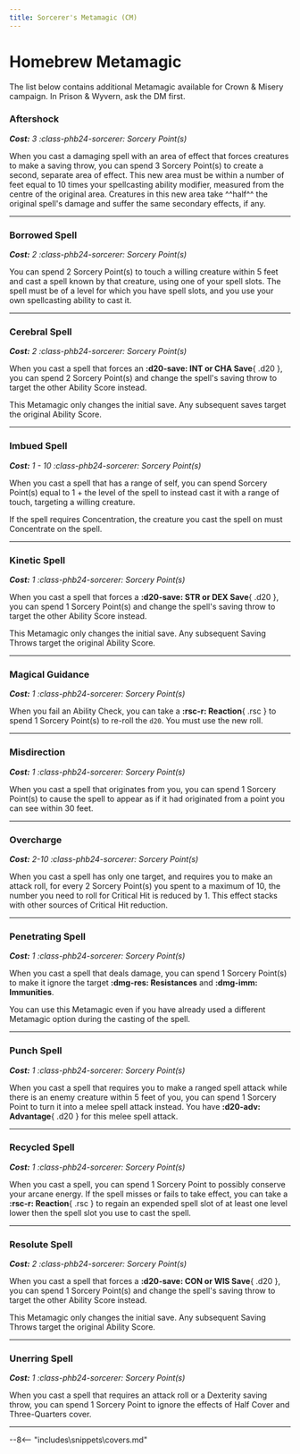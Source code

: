 ```yaml
---
title: Sorcerer's Metamagic (CM)
---
```


# Homebrew Metamagic

The list below contains additional Metamagic available for Crown & Misery campaign. In Prison & Wyvern, ask the DM first.

### Aftershock

_**Cost:** 3 :class-phb24-sorcerer: Sorcery Point(s)_

When you cast a damaging spell with an area of effect that forces creatures to make a saving throw, you can spend 3 Sorcery Point(s) to create a second, separate area of effect. This new area must be within a number of feet equal to 10 times your spellcasting ability modifier, measured from the centre of the original area. Creatures in this new area take ^^half^^ the original spell's damage and suffer the same secondary effects, if any.

---

### Borrowed Spell

_**Cost:** 2 :class-phb24-sorcerer: Sorcery Point(s)_

You can spend 2 Sorcery Point(s) to touch a willing creature within 5 feet and cast a spell known by that creature, using one of your spell slots. The spell must be of a level for which you have spell slots, and you use your own spellcasting ability to cast it.

---

### Cerebral Spell

_**Cost:** 2 :class-phb24-sorcerer: Sorcery Point(s)_

When you cast a spell that forces an **:d20-save: INT or CHA Save**{ .d20 }, you can spend 2 Sorcery Point(s) and change the spell's saving throw to target the other Ability Score instead.

This Metamagic only changes the initial save. Any subsequent saves target the original Ability Score.

---

### Imbued Spell

_**Cost:** 1 - 10 :class-phb24-sorcerer: Sorcery Point(s)_

When you cast a spell that has a range of self, you can spend Sorcery Point(s) equal to 1 + the level of the spell to instead cast it with a range of touch, targeting a willing creature.

If the spell requires Concentration, the creature you cast the spell on must Concentrate on the spell.

---

### Kinetic Spell

_**Cost:** 1 :class-phb24-sorcerer: Sorcery Point(s)_

When you cast a spell that forces a **:d20-save: STR or DEX Save**{ .d20 }, you can spend 1 Sorcery Point(s) and change the spell's saving throw to target the other Ability Score instead.

This Metamagic only changes the initial save. Any subsequent Saving Throws target the original Ability Score.

---

### Magical Guidance

_**Cost:** 1 :class-phb24-sorcerer: Sorcery Point(s)_

When you fail an Ability Check, you can take a **:rsc-r: Reaction**{ .rsc } to spend 1 Sorcery Point(s) to re-roll the `d20`. You must use the new roll.

---

### Misdirection

_**Cost:** 1 :class-phb24-sorcerer: Sorcery Point(s)_

When you cast a spell that originates from you, you can spend 1 Sorcery Point(s) to cause the spell to appear as if it had originated from a point you can see within 30 feet.

---

### Overcharge

_**Cost:** 2-10 :class-phb24-sorcerer: Sorcery Point(s)_

When you cast a spell has only one target, and requires you to make an attack roll, for every 2 Sorcery Point(s) you spent to a maximum of 10, the number you need to roll for Critical Hit is reduced by 1. This effect stacks with other sources of Critical Hit reduction.

---

### Penetrating Spell

_**Cost:** 1 :class-phb24-sorcerer: Sorcery Point(s)_

When you cast a spell that deals damage, you can spend 1 Sorcery Point(s) to make it ignore the target **:dmg-res: Resistances** and **:dmg-imm: Immunities**. 

You can use this Metamagic even if you have already used a different Metamagic option during the casting of the spell.

---

### Punch Spell

_**Cost:** 1 :class-phb24-sorcerer: Sorcery Point(s)_

When you cast a spell that requires you to make a ranged spell attack while there is an enemy creature within 5 feet of you, you can spend 1 Sorcery Point to turn it into a melee spell attack instead. You have **:d20-adv: Advantage**{ .d20 } for this melee spell attack.

---

### Recycled Spell

_**Cost:** 1 :class-phb24-sorcerer: Sorcery Point(s)_

When you cast a spell, you can spend 1 Sorcery Point to possibly conserve your arcane energy. If the spell misses or fails to take effect, you can take a **:rsc-r: Reaction**{ .rsc } to regain an expended spell slot of at least one level lower then the spell slot you use to cast the spell.

---

### Resolute Spell

_**Cost:** 2 :class-phb24-sorcerer: Sorcery Point(s)_

When you cast a spell that forces a **:d20-save: CON or WIS Save**{ .d20 }, you can spend 1 Sorcery Point(s) and change the spell's saving throw to target the other Ability Score instead.

This Metamagic only changes the initial save. Any subsequent Saving Throws target the original Ability Score.

---

### Unerring Spell

_**Cost:** 1 :class-phb24-sorcerer: Sorcery Point(s)_

When you cast a spell that requires an attack roll or a Dexterity saving throw, you can spend 1 Sorcery Point to ignore the effects of Half Cover and Three-Quarters cover.

---

--8<-- "includes\snippets\covers.md"